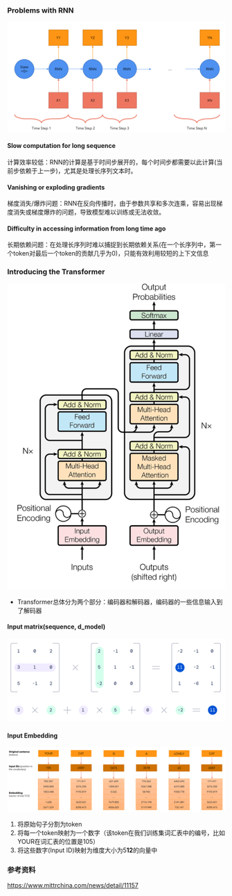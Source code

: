 ### Problems with RNN

![image-20240518100219787](assets/image-20240518100219787.png)

#### Slow computation for long sequence

计算效率较低：RNN的计算是基于时间步展开的，每个时间步都需要以此计算(当前步依赖于上一步)，尤其是处理长序列文本时。

#### Vanishing or exploding gradients

梯度消失/爆炸问题：RNN在反向传播时，由于参数共享和多次连乘，容易出现梯度消失或梯度爆炸的问题，导致模型难以训练或无法收敛。

#### Difficulty in accessing information from long time ago

长期依赖问题：在处理长序列时难以捕捉到长期依赖关系(在一个长序列中，第一个token对最后一个token的贡献几乎为0)，只能有效利用较短的上下文信息

### Introducing the Transformer

![image-20240518100257016](assets/image-20240518100257016.png)

- Transformer总体分为两个部分：编码器和解码器，编码器的一些信息输入到了解码器

#### Input matrix(sequence, d_model)

![img](assets/d35a23e7b60e4dbd9e7dc00811778ce1.png)

#### Input Embedding

![image-20240518102025371](assets/image-20240518102025371.png)

1. 将原始句子分割为token
2. 将每一个token映射为一个数字（该token在我们训练集词汇表中的编号，比如YOUR在词汇表的位置是105）
3. 将这些数字(Input ID)映射为维度大小为5**12**的向量中

### 参考资料

https://www.mittrchina.com/news/detail/11157

